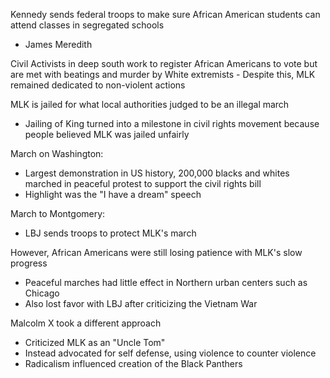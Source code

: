 

Kennedy sends federal troops to make sure African American students can attend classes in segregated schools
- James Meredith

Civil Activists in deep south work to register African Americans to vote but are met with beatings and murder by White extremists
	- Despite this, MLK remained dedicated to non-violent actions

MLK is jailed for what local authorities judged to be an illegal march
- Jailing of King turned into a milestone in civil rights movement because people believed MLK was jailed unfairly

March on Washington:
- Largest demonstration in US history, 200,000 blacks and whites marched in peaceful protest to support the civil rights bill
- Highlight was the "I have a dream" speech

March to Montgomery:
- LBJ sends troops to protect MLK's march

However, African Americans were still losing patience with MLK's slow progress 
- Peaceful marches had little effect in Northern urban centers such as Chicago
- Also lost favor with LBJ after criticizing the Vietnam War

Malcolm X took a different approach
- Criticized MLK as an "Uncle Tom" 
- Instead advocated for self defense, using violence to counter violence
- Radicalism influenced creation of the Black Panthers

